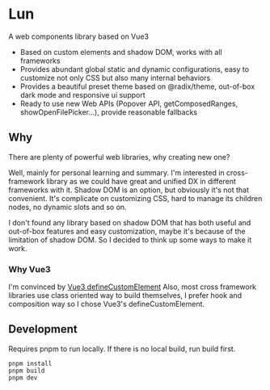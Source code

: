 # Lun

A web components library based on Vue3

- Based on custom elements and shadow DOM, works with all frameworks
- Provides abundant global static and dynamic configurations, easy to customize not only CSS but also many internal behaviors
- Provides a beautiful preset theme based on @radix/theme, out-of-box dark mode and responsive ui support
- Ready to use new Web APIs (Popover API, getComposedRanges, showOpenFilePicker...), provide reasonable fallbacks

## Why

There are plenty of powerful web libraries, why creating new one?

Well, mainly for personal learning and summary. I'm interested in cross-framework library as we could have great and unified DX in different frameworks with it. Shadow DOM is an option, but obviously it's not that convenient. It's complicate on customizing CSS, hard to manage its children nodes, no dynamic slots and so on. 

I don't found any library based on shadow DOM that has both useful and out-of-box features and easy customization, maybe it's because of the limitation of shadow DOM. So I decided to think up some ways to make it work.

### Why Vue3
I'm convinced by [Vue3 defineCustomElement](https://vuejs.org/guide/extras/web-components.html)
Also, most cross framework libraries use class oriented way to build themselves, I prefer hook and composition way so I chose Vue3's defineCustomElement.

## Development

Requires pnpm to run locally. If there is no local build, run build first.

```
pnpm install
pnpm build
pnpm dev
```
